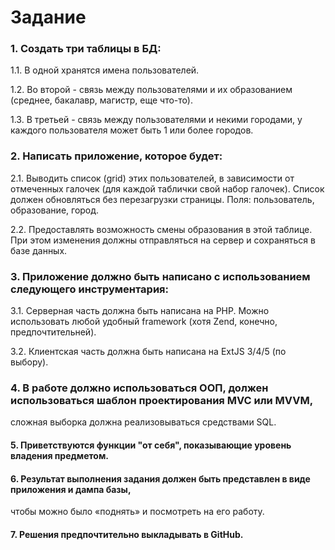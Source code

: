 Задание
=======

### 1. Создать три таблицы в БД:
 1.1. В одной хранятся имена пользователей. 
 
 1.2. Во второй - связь между пользователями и их образованием (среднее, бакалавр, магистр, еще что-то).
 
 1.3. В третьей - связь между пользователями и некими городами, у каждого пользователя может быть 1 или более городов.

### 2. Написать приложение, которое будет:
 2.1. Выводить список (grid) этих пользователей, в зависимости от отмеченных галочек 
(для каждой таблички свой набор галочек). Список должен обновляться без перезагрузки страницы.
 Поля: пользователь, образование, город.
 
 2.2. Предоставлять возможность смены образования в этой таблице.
 При этом изменения должны отправляться на сервер и сохраняться в базе данных.

### 3. Приложение должно быть написано с использованием следующего инструментария:
 3.1. Серверная часть должна быть написана на PHP. Можно использовать любой удобный framework 
(хотя Zend, конечно, предпочтительней).
  
  3.2. Клиентская часть должна быть написана на ExtJS 3/4/5 (по выбору).

### 4. В работе должно использоваться ООП, должен использоваться шаблон проектирования MVC или MVVM,
 сложная выборка должна реализовываться средствами SQL.

#### 5. Приветствуются функции "от себя", показывающие уровень владения предметом.

#### 6. Результат выполнения задания должен быть представлен в виде приложения и дампа базы,
 чтобы можно было «поднять» и посмотреть на его работу.
 
#### 7. Решения предпочтительно выкладывать в GitHub.
